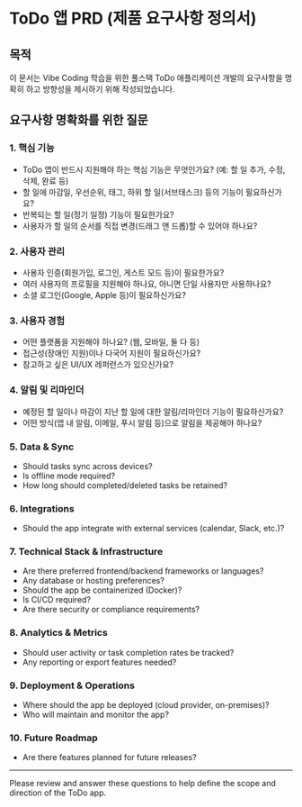 # ToDo 앱 PRD (제품 요구사항 정의서)

## 목적
이 문서는 Vibe Coding 학습을 위한 풀스택 ToDo 애플리케이션 개발의 요구사항을 명확히 하고 방향성을 제시하기 위해 작성되었습니다.

## 요구사항 명확화를 위한 질문

### 1. 핵심 기능
- ToDo 앱이 반드시 지원해야 하는 핵심 기능은 무엇인가요? (예: 할 일 추가, 수정, 삭제, 완료 등)
- 할 일에 마감일, 우선순위, 태그, 하위 할 일(서브태스크) 등의 기능이 필요하신가요?
- 반복되는 할 일(정기 일정) 기능이 필요한가요?
- 사용자가 할 일의 순서를 직접 변경(드래그 앤 드롭)할 수 있어야 하나요?

### 2. 사용자 관리
- 사용자 인증(회원가입, 로그인, 게스트 모드 등)이 필요한가요?
- 여러 사용자의 프로필을 지원해야 하나요, 아니면 단일 사용자만 사용하나요?
- 소셜 로그인(Google, Apple 등)이 필요하신가요?

### 3. 사용자 경험
- 어떤 플랫폼을 지원해야 하나요? (웹, 모바일, 둘 다 등)
- 접근성(장애인 지원)이나 다국어 지원이 필요하신가요?
- 참고하고 싶은 UI/UX 레퍼런스가 있으신가요?

### 4. 알림 및 리마인더
- 예정된 할 일이나 마감이 지난 할 일에 대한 알림/리마인더 기능이 필요하신가요?
- 어떤 방식(앱 내 알림, 이메일, 푸시 알림 등)으로 알림을 제공해야 하나요?

### 5. Data & Sync
- Should tasks sync across devices?
- Is offline mode required?
- How long should completed/deleted tasks be retained?

### 6. Integrations
- Should the app integrate with external services (calendar, Slack, etc.)?

### 7. Technical Stack & Infrastructure
- Are there preferred frontend/backend frameworks or languages?
- Any database or hosting preferences?
- Should the app be containerized (Docker)?
- Is CI/CD required?
- Are there security or compliance requirements?

### 8. Analytics & Metrics
- Should user activity or task completion rates be tracked?
- Any reporting or export features needed?

### 9. Deployment & Operations
- Where should the app be deployed (cloud provider, on-premises)?
- Who will maintain and monitor the app?

### 10. Future Roadmap
- Are there features planned for future releases?

---

Please review and answer these questions to help define the scope and direction of the ToDo app.
